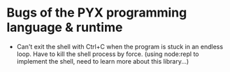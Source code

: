

# Bugs of the PYX programming language & runtime

- Can't exit the shell with Ctrl+C when the program is stuck in an endless loop. Have to kill the shell process by force.
  (using node:repl to implement the shell, need to learn more about this library...)

